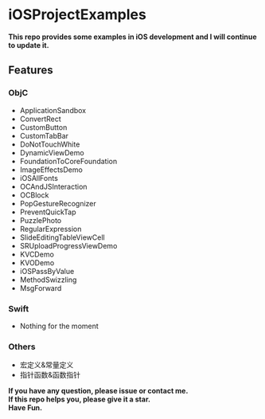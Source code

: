 # iOSProjectExamples

**This repo provides some examples in iOS development and I will continue to update it.**

## Features

### ObjC
* ApplicationSandbox
* ConvertRect
* CustomButton
* CustomTabBar
* DoNotTouchWhite
* DynamicViewDemo
* FoundationToCoreFoundation
* ImageEffectsDemo
* iOSAllFonts
* OCAndJSInteraction
* OCBlock
* PopGestureRecognizer
* PreventQuickTap
* PuzzlePhoto
* RegularExpression
* SlideEditingTableViewCell
* SRUploadProgressViewDemo
* KVCDemo
* KVODemo
* iOSPassByValue
* MethodSwizzling
* MsgForward

### Swift
* Nothing for the moment

### Others

* 宏定义&常量定义
* 指针函数&函数指针

**If you have any question, please issue or contact me.**   
**If this repo helps you, please give it a star.**   
**Have Fun.**